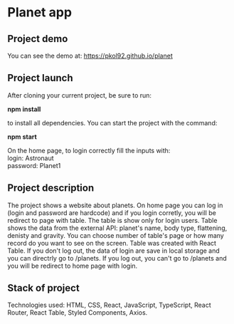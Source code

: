 # Planet app

## Project demo

You can see the demo at: https://pkol92.github.io/planet

## Project launch

After cloning your current project, be sure to run:

**npm install**

to install all dependencies. You can start the project with the command:

**npm start** <br/>

On the home page, to login correctly fill the inputs with: <br/>
login: Astronaut <br/>
password: Planet1

## Project description

The project shows a website about planets. On home page you can log in (login and password are hardcode) and if you login corretly, you will be redirect to page with table. The table is show only for login users. Table shows the data from the external API: planet's name, body type, flattening, denisty and gravity. You can choose number of table's page or how many record do you want to see on the screen. Table was created with React Table.
If you don't log out, the data of login are save in local storage and you can directrly go to /planets.
If you log out, you can't go to /planets and you will be redirect to home page with login.

## Stack of project

Technologies used: HTML, CSS, React, JavaScript, TypeScript, React Router, React Table, Styled Components, Axios.
